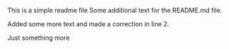 This is a simple readme file
Some additional text for the README.md file.

Added some more text and made a correction in line 2.

Just something more
